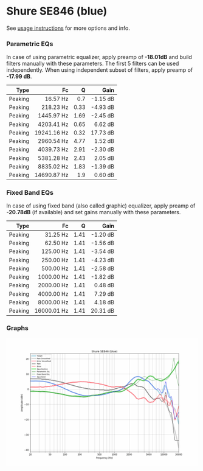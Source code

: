 # Shure SE846 (blue)
See [usage instructions](https://github.com/jaakkopasanen/AutoEq#usage) for more options and info.

### Parametric EQs
In case of using parametric equalizer, apply preamp of **-18.01dB** and build filters manually
with these parameters. The first 5 filters can be used independently.
When using independent subset of filters, apply preamp of **-17.99 dB**.

| Type    | Fc          |    Q | Gain     |
|--------:|------------:|-----:|---------:|
| Peaking | 16.57 Hz    | 0.7  | -1.15 dB |
| Peaking | 218.23 Hz   | 0.33 | -4.93 dB |
| Peaking | 1445.97 Hz  | 1.69 | -2.45 dB |
| Peaking | 4203.41 Hz  | 0.65 | 6.62 dB  |
| Peaking | 19241.16 Hz | 0.32 | 17.73 dB |
| Peaking | 2960.54 Hz  | 4.77 | 1.52 dB  |
| Peaking | 4039.73 Hz  | 2.91 | -2.30 dB |
| Peaking | 5381.28 Hz  | 2.43 | 2.05 dB  |
| Peaking | 8835.02 Hz  | 1.83 | -1.39 dB |
| Peaking | 14690.87 Hz | 1.9  | 0.60 dB  |

### Fixed Band EQs
In case of using fixed band (also called graphic) equalizer, apply preamp of **-20.78dB**
(if available) and set gains manually with these parameters.

| Type    | Fc          |    Q | Gain     |
|--------:|------------:|-----:|---------:|
| Peaking | 31.25 Hz    | 1.41 | -1.20 dB |
| Peaking | 62.50 Hz    | 1.41 | -1.56 dB |
| Peaking | 125.00 Hz   | 1.41 | -3.54 dB |
| Peaking | 250.00 Hz   | 1.41 | -4.23 dB |
| Peaking | 500.00 Hz   | 1.41 | -2.58 dB |
| Peaking | 1000.00 Hz  | 1.41 | -1.82 dB |
| Peaking | 2000.00 Hz  | 1.41 | 0.48 dB  |
| Peaking | 4000.00 Hz  | 1.41 | 7.29 dB  |
| Peaking | 8000.00 Hz  | 1.41 | 4.18 dB  |
| Peaking | 16000.01 Hz | 1.41 | 20.31 dB |

### Graphs
![](./Shure%20SE846%20(blue).png)